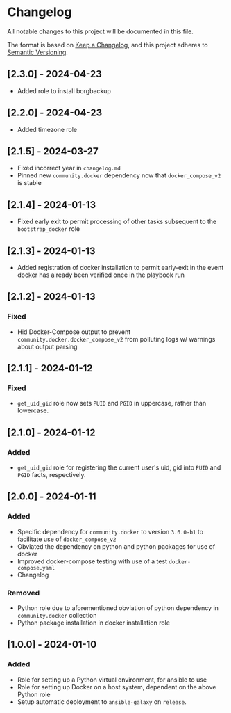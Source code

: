 # Changelog

All notable changes to this project will be documented in this file.

The format is based on [Keep a Changelog](https://keepachangelog.com/en/1.0.0/),
and this project adheres to [Semantic Versioning](https://semver.org/spec/v2.0.0.html).

## [2.3.0] - 2024-04-23

- Added role to install borgbackup

## [2.2.0] - 2024-04-23

- Added timezone role

## [2.1.5] - 2024-03-27

- Fixed incorrect year in `changelog.md`
- Pinned new `community.docker` dependency now that `docker_compose_v2` is stable

## [2.1.4] - 2024-01-13

- Fixed early exit to permit processing of other tasks subsequent to the `bootstrap_docker` role

## [2.1.3] - 2024-01-13

- Added registration of docker installation to permit early-exit in the event docker has already been verified once in the playbook run

## [2.1.2] - 2024-01-13

### Fixed

- Hid Docker-Compose output to prevent `community.docker.docker_compose_v2` from polluting logs w/ warnings about output parsing

## [2.1.1] - 2024-01-12

### Fixed

- `get_uid_gid` role now sets `PUID` and `PGID` in uppercase, rather than lowercase.

## [2.1.0] - 2024-01-12

### Added

- `get_uid_gid` role for registering the current user's uid, gid into `PUID` and `PGID` facts, respectively.

## [2.0.0] - 2024-01-11

### Added

- Specific dependency for `community.docker` to version `3.6.0-b1` to facilitate use of `docker_compose_v2`
- Obviated the dependency on python and python packages for use of docker
- Improved docker-compose testing with use of a test `docker-compose.yaml`
- Changelog

### Removed

- Python role due to aforementioned obviation of python dependency in `community.docker` collection
- Python package installation in docker installation role

## [1.0.0] - 2024-01-10

### Added

- Role for setting up a Python virtual environment, for ansible to use
- Role for setting up Docker on a host system, dependent on the above Python role
- Setup automatic deployment to `ansible-galaxy` on `release`.
